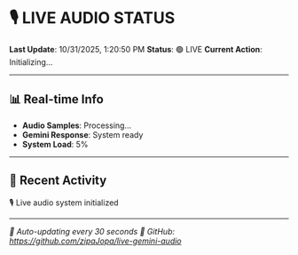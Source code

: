 # 🎙️ LIVE AUDIO STATUS

**Last Update**: 10/31/2025, 1:20:50 PM
**Status**: 🟢 LIVE
**Current Action**: Initializing...

---

## 📊 Real-time Info

- **Audio Samples**: Processing...
- **Gemini Response**: System ready
- **System Load**: 5%

---

## 💬 Recent Activity

🎙️ Live audio system initialized

---

*🔗 Auto-updating every 30 seconds*
*📍 GitHub: https://github.com/zipaJopa/live-gemini-audio*
